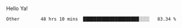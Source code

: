 Hello Ya!

<!--START_SECTION:waka-->

```text
Other        48 hrs 10 mins  █████████████████████░░░░   83.34 %
```

<!--END_SECTION:waka-->
